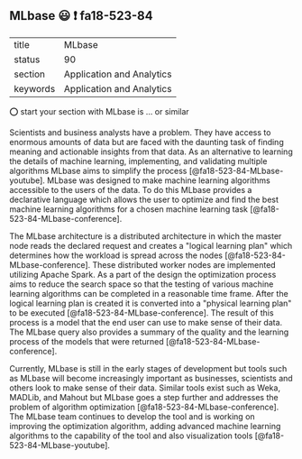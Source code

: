 ## MLbase :smiley: :exclamation: fa18-523-84


|          |                           |
| -------- | ------------------------- |
| title    | MLbase                    | 
| status   | 90                        |
| section  | Application and Analytics |
| keywords | Application and Analytics |


:o: start your section with MLbase is ... or similar

Scientists and business analysts have a problem.  They have access to
enormous amounts of data but are faced with the daunting task of
finding meaning and actionable insights from that data.  As an
alternative to learning the details of machine learning, implementing,
and validating multiple algorithms MLbase aims to simplify the
process [@fa18-523-84-MLbase-youtube].  MLbase was designed to make
machine learning algorithms accessible to the users of the data.  To
do this MLbase provides a declarative language which allows the user
to optimize and find the best machine learning algorithms for a chosen
machine learning task [@fa18-523-84-MLbase-conference]. 

The MLbase architecture is a distributed architecture in which the
master node reads the declared request and creates a "logical learning
plan" which determines how the workload is spread across the nodes 
[@fa18-523-84-MLbase-conference].  These distributed worker nodes
are implemented utilizing Apache Spark.  As a part of the design the
optimization process aims to reduce the search space so that the
testing of various machine learning algorithms can be completed in a
reasonable time frame.  After the logical learning plan is created it
is converted into a "physical learning plan" to be
executed [@fa18-523-84-MLbase-conference].  The result of this process
is a model that the end user can use to make sense of their data.  The
MLbase query also provides a summary of the quality and the learning
process of the models that were
returned [@fa18-523-84-MLbase-conference]. 

Currently, MLbase is still in the early stages of development but
tools such as MLbase will become increasingly important as businesses,
scientists and others look to make sense of their data.  Similar tools
exist such as Weka, MADLib, and Mahout but MLbase goes a step further
and addresses the problem of algorithm optimization 
[@fa18-523-84-MLbase-conference]. The MLbase team continues to develop
the tool and is working on improving the optimization algorithm,
adding advanced machine learning algorithms to the capability of the
tool and also visualization tools [@fa18-523-84-MLbase-youtube].  

